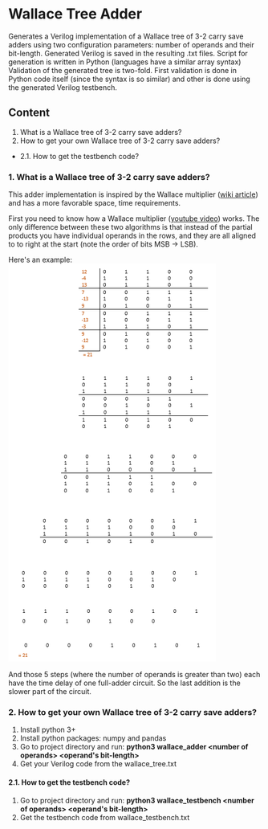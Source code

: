 # Wallace Tree Adder
Generates a Verilog implementation of a Wallace tree of 3-2 carry save adders using two configuration parameters: number of operands and their bit-length.
Generated Verilog is saved in the resulting .txt files. Script for generation is written in Python (languages have a similar array syntax)
Validation of the generated tree is two-fold. First validation is done in Python code itself (since the syntax is so similar) and other is done using the generated Verilog testbench.


## Content

1. What is a Wallace tree of 3-2 carry save adders?
2. How to get your own Wallace tree of 3-2 carry save adders?
-    2.1. How to get the testbench code?


### 1. What is a Wallace tree of 3-2 carry save adders?

This adder implementation is inspired by the Wallace multiplier ([wiki article](https://en.wikipedia.org/wiki/Wallace_tree)) and has a more favorable space, time requirements.

First you need to know how a Wallace multiplier ([youtube video](https://www.youtube.com/watch?v=4-l_PGPog9o&t=96s)) works.
The only difference between these two algorithms is that instead of the partial products you have individual operands in the rows, and they are all aligned to to right at the start (note the order of bits MSB -> LSB).

Here's an example:
![Example](Capture.PNG)

And those 5 steps (where the number of operands is greater than two) each have the time delay of one full-adder circuit. So the last addition is the slower part of the circuit.

### 2. How to get your own Wallace tree of 3-2 carry save adders?

1. Install python 3+
2. Install python packages: numpy and pandas
3. Go to project directory and run: **python3 wallace_adder \<number of operands> <operand's bit-length>**
4. Get your Verilog code from the wallace_tree.txt

#### 2.1. How to get the testbench code?
1. Go to project directory and run: **python3 wallace_testbench \<number of operands> <operand's bit-length>**
2. Get the testbench code from wallace_testbench.txt
